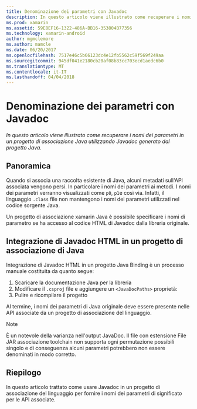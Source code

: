 ```yaml
---
title: Denominazione dei parametri con Javadoc
description: In questo articolo viene illustrato come recuperare i nomi dei parametri in un progetto di associazione Java utilizzando Javadoc generato dal progetto Java.
ms.prod: xamarin
ms.assetid: 59E8EF16-1322-486A-BB16-353804B77356
ms.technology: xamarin-android
author: mgmclemore
ms.author: mamcle
ms.date: 06/20/2017
ms.openlocfilehash: 7517e46c5b66123dc4e12fb5562c59f569f249aa
ms.sourcegitcommit: 945df041e2180cb20af08b83cc703ecd1aedc6b0
ms.translationtype: MT
ms.contentlocale: it-IT
ms.lasthandoff: 04/04/2018
---
```

# <a name="naming-parameters-with-javadoc"></a>Denominazione dei parametri con Javadoc

_In questo articolo viene illustrato come recuperare i nomi dei parametri in un progetto di associazione Java utilizzando Javadoc generato dal progetto Java._


## <a name="overview"></a>Panoramica

Quando si associa una raccolta esistente di Java, alcuni metadati sull'API associata vengono persi. In particolare i nomi dei parametri ai metodi. I nomi dei parametri verranno visualizzati come `p0`, `p1`e così via. Infatti, il linguaggio `.class` file non mantengono i nomi dei parametri utilizzati nel codice sorgente Java. 

Un progetto di associazione xamarin Java è possibile specificare i nomi di parametro se ha accesso al codice HTML di Javadoc dalla libreria originale. 

## <a name="integrating-javadoc-html-into-a-java-binding-project"></a>Integrazione di Javadoc HTML in un progetto di associazione di Java

Integrazione di Javadoc HTML in un progetto Java Binding è un processo manuale costituita da quanto segue: 

1.  Scaricare la documentazione Java per la libreria
2.  Modificare il `.csproj` file e aggiungere un `<JavaDocPaths>` proprietà:
3.  Pulire e ricompilare il progetto

Al termine, i nomi dei parametri di Java originale deve essere presente nelle API associate da un progetto di associazione del linguaggio. 


> [!NOTE]
> È un notevole della varianza nell'output JavaDoc. Il file con estensione File JAR associazione toolchain non supporta ogni permutazione possibili singolo e di conseguenza alcuni parametri potrebbero non essere denominati in modo corretto.


## <a name="summary"></a>Riepilogo

In questo articolo trattato come usare Javadoc in un progetto di associazione del linguaggio per fornire i nomi dei parametri di significato per le API associate. 

